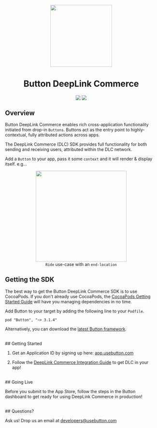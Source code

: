 <p align="center"><img src="http://www.usebutton.com/img/sdk/img_dlc-preview.png" width="204"/>
</p>

<h1 align="center">Button DeepLink Commerce</h1>
<p align="center"><img align="center" src="https://magnum.travis-ci.com/usebutton/button-ios-private.svg?token=k3WXaLvcPSYLScEJC6s3&branch=master" /> <img align="center" src="https://img.shields.io/cocoapods/v/Button.svg?style=flat" /> 
</p>

## Overview

Button DeepLink Commerce enables rich cross-application functionality initiated from drop-in `Buttons`. Buttons act as the entry point to highly-contextual, fully attributed actions across apps.

The DeepLink Commerce (DLC) SDK provides full functionality for both sending and receiving users, attributed within the DLC network.

Add a `Button` to your app, pass it some `context` and it will render & display itself. e.g...

<p align="center"><img src="http://www.usebutton.com/img/sdk/img_dlc-uber-button.png" width="300" />
<br/>
<code>Ride</code> use-case with an <code>end-location</code>
</p>


## Getting the SDK

The best way to get the Button DeepLink Commerce SDK is to use CocoaPods. If you don't already use CocoaPods, the <a target="out" href="http://guides.cocoapods.org/using/getting-started.html">CocoaPods Getting Started Guide</a> will have you managing dependencies in no time.

Add Button to your target by adding the following line to your `Podfile`.

```
pod "Button", "~> 3.1.4"
```

Alternatively, you can download the [latest Button framework](https://github.com/usebutton/button-ios/releases/latest).


<br />
## Getting Started

1. Get an Application ID by signing up here: [app.usebutton.com](http://app.usebutton.com)

2. Follow the <a href="http://www.usebutton.com/sdk/deep-link-commerce/integration-guide" target="_blank">DeepLink Commerce Integration Guide</a> to get DLC in your app!

<br />
## Going Live

Before you submit to the App Store, follow the steps in the Button dashboard to get ready for using DeepLink Commerce in production!

<br />
## Questions?

Ask us! Drop us an email at <a href="mailto:developers@usebutton.com">developers@usebutton.com</a>
